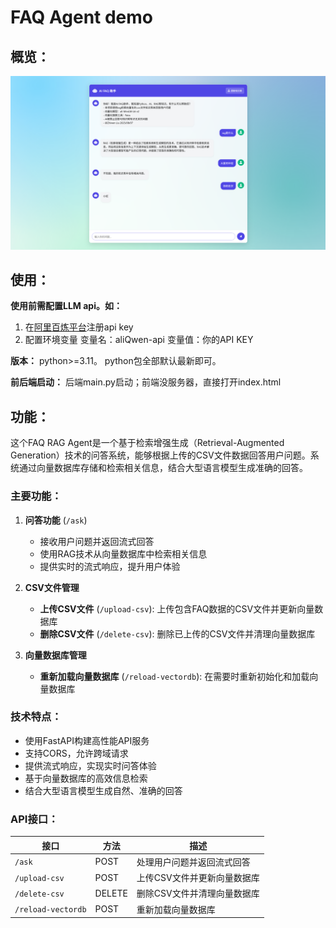 # FAQ Agent demo

## 概览：
![img.png](img.png)

## 使用：
**使用前需配置LLM api。如：**
1. 在[阿里百炼平台](https://bailian.console.aliyun.com/?tab=model#/api-key)注册api key
2. 配置环境变量 变量名：aliQwen-api 变量值：你的API KEY

**版本：**
python>=3.11。
python包全部默认最新即可。

**前后端启动：** 后端main.py启动；前端没服务器，直接打开index.html


## 功能：

这个FAQ RAG Agent是一个基于检索增强生成（Retrieval-Augmented Generation）技术的问答系统，能够根据上传的CSV文件数据回答用户问题。系统通过向量数据库存储和检索相关信息，结合大型语言模型生成准确的回答。

### 主要功能：

1. **问答功能** (`/ask`)
   - 接收用户问题并返回流式回答
   - 使用RAG技术从向量数据库中检索相关信息
   - 提供实时的流式响应，提升用户体验

2. **CSV文件管理**
   - **上传CSV文件** (`/upload-csv`): 上传包含FAQ数据的CSV文件并更新向量数据库
   - **删除CSV文件** (`/delete-csv`): 删除已上传的CSV文件并清理向量数据库

3. **向量数据库管理**
   - **重新加载向量数据库** (`/reload-vectordb`): 在需要时重新初始化和加载向量数据库

### 技术特点：

- 使用FastAPI构建高性能API服务
- 支持CORS，允许跨域请求
- 提供流式响应，实现实时问答体验
- 基于向量数据库的高效信息检索
- 结合大型语言模型生成自然、准确的回答

### API接口：

| 接口 | 方法 | 描述 |
|------|------|------|
| `/ask` | POST | 处理用户问题并返回流式回答 |
| `/upload-csv` | POST | 上传CSV文件并更新向量数据库 |
| `/delete-csv` | DELETE | 删除CSV文件并清理向量数据库 |
| `/reload-vectordb` | POST | 重新加载向量数据库 |

